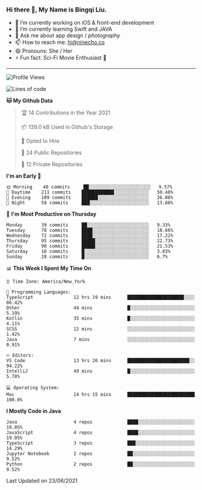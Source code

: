 ### Hi there 👋, My Name is Bingqi Liu.

- 🔭 I’m currently working on iOS & front-end development
- 🌱 I’m currently learning Swift and JAVA
- 💬 Ask me about app design / *photography*
- 📫 How to reach me: hi@ninecho.co
- 😄 Pronouns: She / Her
- ⚡ Fun fact: Sci-Fi Movie Enthusiast 🚀

---

<!--START_SECTION:waka-->
![Profile Views](http://img.shields.io/badge/Profile%20Views-1-blue)

![Lines of code](https://img.shields.io/badge/From%20Hello%20World%20I%27ve%20Written-3.0%20million%20lines%20of%20code-blue)

**🐱 My Github Data** 

> 🏆 14 Contributions in the Year 2021
 > 
> 📦 139.0 kB Used in Github's Storage 
 > 
> 💼 Opted to Hire
 > 
> 📜 24 Public Repositories 
 > 
> 🔑 12 Private Repositories  
 > 
**I'm an Early 🐤** 

```text
🌞 Morning    40 commits     ██░░░░░░░░░░░░░░░░░░░░░░░   9.57% 
🌆 Daytime    211 commits    ████████████░░░░░░░░░░░░░   50.48% 
🌃 Evening    109 commits    ██████░░░░░░░░░░░░░░░░░░░   26.08% 
🌙 Night      58 commits     ███░░░░░░░░░░░░░░░░░░░░░░   13.88%

```
📅 **I'm Most Productive on Thursday** 

```text
Monday       39 commits     ██░░░░░░░░░░░░░░░░░░░░░░░   9.33% 
Tuesday      78 commits     ████░░░░░░░░░░░░░░░░░░░░░   18.66% 
Wednesday    72 commits     ████░░░░░░░░░░░░░░░░░░░░░   17.22% 
Thursday     95 commits     █████░░░░░░░░░░░░░░░░░░░░   22.73% 
Friday       90 commits     █████░░░░░░░░░░░░░░░░░░░░   21.53% 
Saturday     16 commits     █░░░░░░░░░░░░░░░░░░░░░░░░   3.83% 
Sunday       28 commits     █░░░░░░░░░░░░░░░░░░░░░░░░   6.7%

```


📊 **This Week I Spent My Time On** 

```text
⌚︎ Time Zone: America/New_York

💬 Programming Languages: 
TypeScript               12 hrs 19 mins      █████████████████████░░░░   86.42% 
Other                    44 mins             █░░░░░░░░░░░░░░░░░░░░░░░░   5.19% 
Kotlin                   35 mins             █░░░░░░░░░░░░░░░░░░░░░░░░   4.11% 
SCSS                     12 mins             ░░░░░░░░░░░░░░░░░░░░░░░░░   1.42% 
Java                     7 mins              ░░░░░░░░░░░░░░░░░░░░░░░░░   0.91%

🔥 Editors: 
VS Code                  13 hrs 26 mins      ███████████████████████░░   94.22% 
IntelliJ                 49 mins             █░░░░░░░░░░░░░░░░░░░░░░░░   5.78%

💻 Operating System: 
Mac                      14 hrs 15 mins      █████████████████████████   100.0%

```

**I Mostly Code in Java** 

```text
Java                     4 repos             ████░░░░░░░░░░░░░░░░░░░░░   19.05% 
JavaScript               4 repos             ████░░░░░░░░░░░░░░░░░░░░░   19.05% 
TypeScript               3 repos             ███░░░░░░░░░░░░░░░░░░░░░░   14.29% 
Jupyter Notebook         2 repos             ██░░░░░░░░░░░░░░░░░░░░░░░   9.52% 
Python                   2 repos             ██░░░░░░░░░░░░░░░░░░░░░░░   9.52%

```



 Last Updated on 23/06/2021
<!--END_SECTION:waka-->
